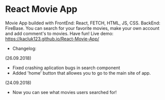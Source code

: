 # React Movie App
Movie App builded with  FrontEnd: React, FETCH, HTML, JS, CSS. BackEnd: FireBase. You can search for your favorite movies, make your own account and add comment's to movies. Have fun!
Live demo: https://kacluk123.github.io/React-Movie-App/

- Changelog:

(26.09.2018)
- Fixed crashing aplication bugs in search component
- Added 'home' button that allowes you to go to the main site of app.

(24.09.2018)
- Now you can see what movies users searched for!






